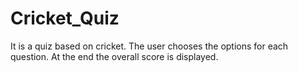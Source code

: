 # Cricket_Quiz

It is a quiz based on cricket. The user chooses the options for each question. At the end the overall score is displayed.
